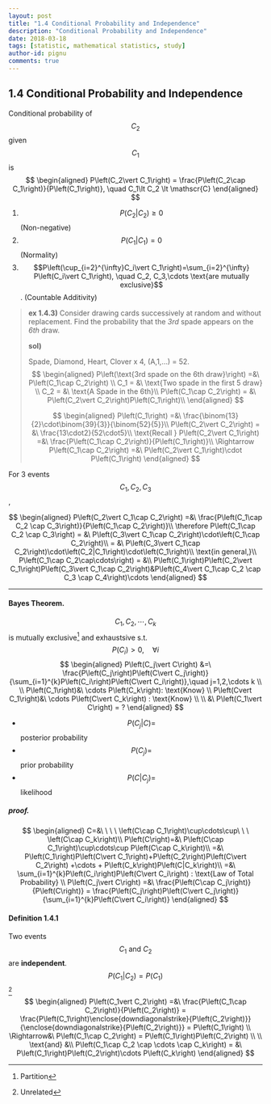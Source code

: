 ```yaml
---
layout: post
title: "1.4 Conditional Probability and Independence"
description: "Conditional Probability and Independence"
date: 2018-03-18
tags: [statistic, mathematical statistics, study]
author-id: pignu
comments: true
---
```




## 1.4 Conditional Probability and Independence

Conditional probability of $$C_2$$ given $$C_1$$ is
$$
\begin{aligned}
	P\left(C_2\vert C_1\right) = \frac{P\left(C_2\cap C_1\right)}{P\left(C_1\right)}, \quad C_1\lt C_2 \lt \mathscr{C}
\end{aligned}
$$

1. $$P\left(C_2\vert C_2\right)\ge0$$ (Non-negative)
2. $$P\left(C_1\vert C_1\right)=0$$ (Normality)
3. $$P\left(\cup_{i=2}^{\infty}C_i\vert C_1\right)=\sum_{i=2}^{\infty} P\left(C_i\vert C_1\right), \quad C_2, C_3,\cdots \text{are mutually exclusive}$$. (Countable Additivity)

> **ex 1.4.3)** Consider drawing cards successively at random and without replacement. Find the probability that the *3rd* spade appears on the *6th* draw.
>
> **sol)** 
>
> Spade, Diamond, Heart, Clover x 4, (A,1,…) = 52.
> $$
> \begin{aligned}
> 	P\left(\text{3rd spade on the 6th draw}\right) =&\ P\left(C_1\cap C_2\right) \\
> 	C_1 = &\ \text{Two spade in the first 5 draw} \\
> 	C_2 = &\ \text{A Spade in the 6th}\\
> 	P\left(C_1\cap C_2\right) = &\ P\left(C_2\vert C_2\right)P\left(C_1\right)\\
> \end{aligned}
> $$
>
> $$
> \begin{aligned}
> 	P\left(C_1\right) =&\ \frac{\binom{13}{2}\cdot\binom{39}{3}}{\binom{52}{5}}\\
> 	P\left(C_2\vert C_2\right) = &\ \frac{13\cdot2}{52\cdot5}\\
> 	\text{Recall } P\left(C_2\vert C_1\right) =&\ \frac{P\left(C_1\cap C_2\right)}{P\left(C_1\right)}\\
> 	 \Rightarrow P\left(C_1\cap C_2\right) =&\ P\left(C_2\vert C_1\right)\cdot P\left(C_1\right)
> \end{aligned}
> $$
>



For 3 events $$C_1, C_2, C_3$$,


$$
\begin{aligned}
	P\left(C_2\vert C_1\cap C_2\right) =&\ \frac{P\left(C_1\cap C_2 \cap C_3\right)}{P\left(C_1\cap C_2\right)}\\
	\therefore P\left(C_1\cap C_2 \cap C_3\right) = &\ P\left(C_3\vert C_1\cap C_2\right)\cdot\left(C_1\cap C_2\right)\\
	= &\ P\left(C_3\vert C_1\cap C_2\right)\cdot\left(C_2|C_1\right)\cdot\left(C_1\right)\\
	\text{in general,}\\
	P\left(C_1\cap C_2\cap\cdots\right) = &\\ P\left(C_1\right)P\left(C_2\vert C_1\right)P\left(C_3\vert C_1\cap C_2\right)&P\left(C_4\vert C_1\cap C_2 \cap C_3 \cap C_4\right)\cdots
\end{aligned}
$$

-----------



#### Bayes Theorem.

$$C_1, C_2,\cdots, C_k$$ is mutually exclusive[^1] and exhaustsive s.t. $$P\left(C_i\right)\gt0, \quad \forall i$$
$$
\begin{aligned}
	P\left(C_j\vert C\right) &=\ \frac{P\left(C_j\right)P\left(C\vert C_j\right)}{\sum_{i=1}^{k}P\left(C_i\right)P\left(C\vert C_i\right)},\quad j=1,2,\cdots k \\ \\
	P\left(C_1\right)&\ \cdots P\left(C_k\right): \text{Know} \\
	P\left(Cvert C_1\right)&\ \cdots P\left(C\vert C_k\right) : \text{Know} \\ \\
	&\ P\left(C_1\vert C\right) = ?
\end{aligned}
$$

- $$P\left(C_j\vert C\right) = $$ posterior probability
- $$P\left(C_j\right) = $$ prior probability
- $$ P\left(C\vert C_j\right) = $$ likelihood


##### proof.
$$
\begin{aligned}
	C=&\ \ \ \ \left(C\cap C_1\right)\cup\cdots\cup\ \ \ \left(C\cap C_k\right)\\
	P\left(C\right)=&\ P\left(C\cap C_1\right)\cup\cdots\cup P\left(C\cap C_k\right)\\
	=&\  P\left(C_1\right)P\left(C\vert C_1\right)+P\left(C_2\right)P\left(C\vert C_2\right) +\cdots + P\left(C_k\right)P\left(C|C_k\right)\\
	=&\ \sum_{i=1}^{k}P\left(C_i\right)P\left(C\vert C_i\right) : \text{Law of Total Probability} \\
	P\left(C_j\vert C\right) =&\ \frac{P\left(C\cap C_j\right)}{P\left(C\right)} = \frac{P\left(C_j\right)P\left(C\vert C_j\right)}{\sum_{i=1}^{k}P\left(C\vert C_i\right)}
\end{aligned}
$$



#### Definition 1.4.1

Two events $$C_1 \text{ and } C_2$$ are **independent**. $$P\left(C_1\vert C_2\right) = P\left(C_1\right)$$[^2] 
$$
\begin{aligned}
	P\left(C_1vert C_2\right) =&\ \frac{P\left(C_1\cap C_2\right)}{P\left(C_2\right)} = \frac{P\left(C_1\right)\enclose{downdiagonalstrike}{P\left(C_2\right)}}{\enclose{downdiagonalstrike}{P\left(C_2\right)}} = P\left(C_1\right) \\
	\Rightarrow&\ P\left(C_1\cap C_2\right) = P\left(C_1\right)P\left(C_2\right) \\ \\
	\text{and} &\\
	P\left(C_1\cap C_2 \cap \cdots \cap C_k\right) = &\ P\left(C_1\right)P\left(C_2\right)\cdots P\left(C_k\right)
\end{aligned}
$$














[^1]: Partition
[^2]: Unrelated



























